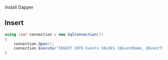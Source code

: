 Install Dapper

## Insert

```csharp
using (var connection = new SqlConnection())
{
    connection.Open();
    connection.Execute("INSERT INTO Events VALUES (@EventName, @EventType, @EventValue)", new {@event.EventName, @event.EventType, @event.EventValue});
}

```
